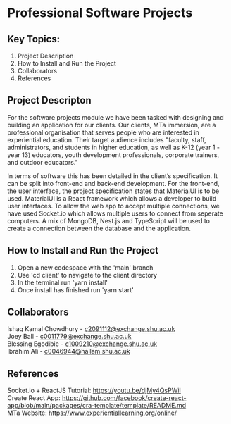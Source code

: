 # Professional Software Projects

## Key Topics:

1. Project Description  
2. How to Install and Run the Project
3. Collaborators
4. References

## Project Descripton

For the software projects module we have been tasked with designing and building an application for our clients. Our clients, MTa immersion, are a professional organisation that serves people who are interested in experiential education. Their target audience includes "faculty, staff, administrators, and students in higher education, as well as K-12 (year 1 - year 13) educators, youth development professionals, corporate trainers, and outdoor educators." 

In terms of software this has been detailed in the client’s specification. It can be split into front-end and back-end development. For the front-end, the user interface, the project specification states that MaterialUI is to be used. MaterialUI is a React framework which allows a developer to build user interfaces. To allow the web app to accept multiple connections, we have used Socket.io which allows multiple users to connect from seperate computers. A mix of MongoDB, Nest.js and TypeScript will be used to create a connection between the database and the application.

## How to Install and Run the Project

1. Open a new codespace with the 'main' branch
2. Use 'cd client' to navigate to the client directory
3. In the terminal run 'yarn install'
4. Once install has finished run 'yarn start' 

## Collaborators

Ishaq Kamal Chowdhury - c2091112@exchange.shu.ac.uk  
Joey Ball - c0011779@exchange.shu.ac.uk  
Blessing Egodibie - c1009210@exchange.shu.ac.uk  
Ibrahim Ali - c0046944@hallam.shu.ac.uk  

## References

Socket.io + ReactJS Tutorial: https://youtu.be/djMy4QsPWiI  
Create React App: https://github.com/facebook/create-react-app/blob/main/packages/cra-template/template/README.md  
MTa Website: https://www.experientiallearning.org/online/
